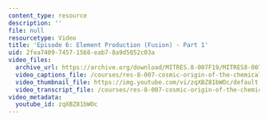 ```yaml
---
content_type: resource
description: ''
file: null
resourcetype: Video
title: 'Episode 6: Element Production (Fusion) - Part 1'
uid: 2fea7409-7457-1568-eab7-8a9d5052c03a
video_files:
  archive_url: https://archive.org/download/MITRES.8-007F19/MITRES8-007F19_ep06_300k.mp4
  video_captions_file: /courses/res-8-007-cosmic-origin-of-the-chemical-elements-fall-2019/19868e10c43c5df591b3b88ade6fda01_zqXBZ81bWOc.vtt
  video_thumbnail_file: https://img.youtube.com/vi/zqXBZ81bWOc/default.jpg
  video_transcript_file: /courses/res-8-007-cosmic-origin-of-the-chemical-elements-fall-2019/f370c47a6d1260b7d1d5adab3130e5ac_zqXBZ81bWOc.pdf
video_metadata:
  youtube_id: zqXBZ81bWOc
---
```

